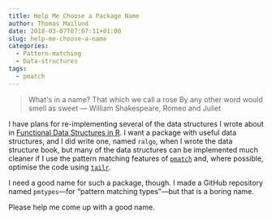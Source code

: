 ```yaml
---
title: Help Me Choose a Package Name
author: Thomas Mailund
date: 2018-03-07T07:07:11+01:00
slug: help-me-choose-a-name
categories:
  - Pattern-matching
  - Data-structures
tags:
  - pmatch
---
```


> What's in a name? That which we call a rose
> By any other word would smell as sweet
> — William Shakespeare, Romeo and Juliet

I have plans for re-implementing several of the data structures I wrote about in [Functional Data Structures in R](http://amzn.to/2tjaWAG). I want a package with useful data structures, and I did write one, named `ralgo`, when I wrote the data structure book, but many of the data structures can be implemented much cleaner if I use the pattern matching features of [`pmatch`](https://github.com/mailund/pmatch) and, where possible, optimise the code using [`tailr`](https://github.com/mailund/tailr).

I need a good name for such a package, though. I made a GitHub repository named `pmtypes`—for “pattern matching types”—but that is a boring name.

Please help me come up with a good name.
